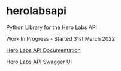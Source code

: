 # herolabsapi
Python Library for the Hero Labs API

Work In Progress -  Started 31st March 2022

[Hero Labs API Documentation](https://docs.hero-labs.com/)

[Hero Labs API Swagger UI](https://iot-core.hero-labs.com/ape/v1/swaggerui/)
